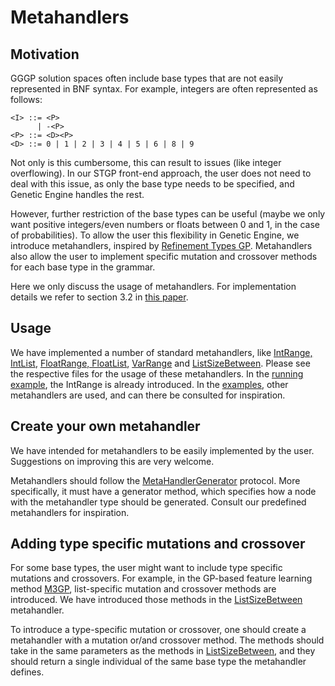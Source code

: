 Metahandlers
============

Motivation
----------

GGGP solution spaces often include base types that are not easily represented in BNF syntax. For example, integers are often represented as follows:
```
<I> ::= <P>
      | -<P>
<P> ::= <D><P>
<D> ::= 0 | 1 | 2 | 3 | 4 | 5 | 6 | 8 | 9
```
Not only is this cumbersome, this can result to issues (like integer overflowing).  In our STGP front-end approach, the user does not need to deal with this issue, as only the base type needs to be specified, and Genetic Engine handles the rest.

However, further restriction of the base types can be useful (maybe we only want positive integers/even numbers or floats between 0 and 1, in the case of probabilities). To allow the user this flexibility in Genetic Engine, we introduce metahandlers, inspired by [Refinement Types GP](https://link.springer.com/chapter/10.1007/978-3-030-58115-2_2). Metahandlers also allow the user to implement specific mutation and crossover methods for each base type in the grammar.

Here we only discuss the usage of metahandlers. For implementation details we refer to section 3.2 in [this paper](https://arxiv.org/abs/2210.04826).

Usage
-----

We have implemented a number of standard metahandlers, like [IntRange, IntList](ints.py), [FloatRange, FloatList](floats.py), [VarRange](vars.py) and [ListSizeBetween](lists.py). Please see the respective files for the usage of these metahandlers. In the [running example](../../), the IntRange is already introduced. In the [examples](../../examples/), other metahandlers are used, and can there be consulted for inspiration.

Create your own metahandler
---------------------------

We have intended for metahandlers to be easily implemented by the user. Suggestions on improving this are very welcome.

Metahandlers should follow the [MetaHandlerGenerator](base.py) protocol. More specifically, it must have a generator method, which specifies how a node with the metahandler type should be generated. Consult our predefined metahandlers for inspiration.

Adding type specific mutations and crossover
--------------------------------------------

For some base types, the user might want to include type specific mutations and crossovers. For example, in the GP-based feature learning method [M3GP](https://link.springer.com/chapter/10.1007/978-3-319-16501-1_7), list-specific mutation and crossover methods are introduced. We have introduced those methods in the [ListSizeBetween](lists.py) metahandler.

To introduce a type-specific mutation or crossover, one should create a metahandler with a mutation or/and crossover method. The methods should take in the same parameters as the methods in [ListSizeBetween](lists.py), and they should return a single individual of the same base type the metahandler defines.
